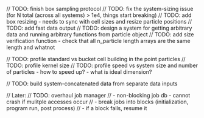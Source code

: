 // TODO: finish box sampling protocol
// TODO: fix the system-sizing issue (for N total (across all systems) > 1e4, things start breaking)
// TODO: add box resizing - needs to sync with cell sizes and resize particle positions
// TODO: add fast data output
// TODO: design a system for getting arbitrary data and running arbitrary functions from particle object
// TODO: add size verification function - check that all n_particle length arrays are the same length and whatnot

// TODO: profile standard vs bucket cell building in the point particles
// TODO: profile kernel size
// TODO: profile speed vs system size and number of particles - how to speed up?  - what is ideal dimension?

// TODO: build system-concatenated data from separate data inputs

// Later:
// TODO: overhaul job manager
//      - non-blocking job db - cannot crash if mulitple accesses occur
//      - break jobs into blocks (initialization, program run, post process)
//      - if a block fails, resume it
